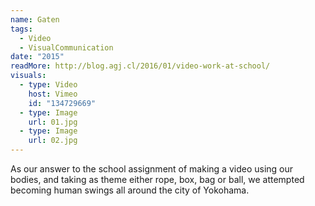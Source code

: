 ```yaml
---
name: Gaten
tags:
  - Video
  - VisualCommunication
date: "2015"
readMore: http://blog.agj.cl/2016/01/video-work-at-school/
visuals:
  - type: Video
    host: Vimeo
    id: "134729669"
  - type: Image
    url: 01.jpg
  - type: Image
    url: 02.jpg
---
```



As our answer to the school assignment of making a video using our bodies, and taking as theme either rope, box, bag or ball, we attempted becoming human swings all around the city of Yokohama.
